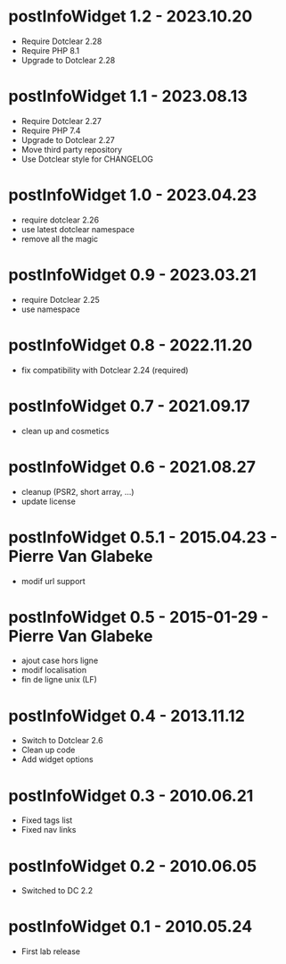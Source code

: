 postInfoWidget 1.2 - 2023.10.20
===========================================================
* Require Dotclear 2.28
* Require PHP 8.1
* Upgrade to Dotclear 2.28

postInfoWidget 1.1 - 2023.08.13
===========================================================
* Require Dotclear 2.27
* Require PHP 7.4
* Upgrade to Dotclear 2.27
* Move third party repository
* Use Dotclear style for CHANGELOG

postInfoWidget 1.0 - 2023.04.23
===========================================================
* require dotclear 2.26
* use latest dotclear namespace
* remove all the magic

postInfoWidget 0.9 - 2023.03.21
===========================================================
* require Dotclear 2.25
* use namespace

postInfoWidget 0.8 - 2022.11.20
===========================================================
* fix compatibility with Dotclear 2.24 (required)

postInfoWidget 0.7 - 2021.09.17
===========================================================
* clean up and cosmetics

postInfoWidget 0.6 - 2021.08.27
===========================================================
* cleanup (PSR2, short array, ...)
* update license

postInfoWidget 0.5.1 - 2015.04.23 - Pierre Van Glabeke
===========================================================
* modif url support

postInfoWidget 0.5 - 2015-01-29 - Pierre Van Glabeke
===========================================================
* ajout case hors ligne
* modif localisation
* fin de ligne unix (LF)

postInfoWidget 0.4 - 2013.11.12
===========================================================
* Switch to Dotclear 2.6
* Clean up code 
* Add widget options

postInfoWidget 0.3 - 2010.06.21
===========================================================
* Fixed tags list
* Fixed nav links

postInfoWidget 0.2 - 2010.06.05
===========================================================
* Switched to DC 2.2

postInfoWidget 0.1 - 2010.05.24
===========================================================
* First lab release
